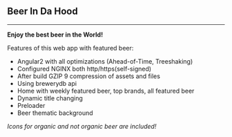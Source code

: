 Beer In Da Hood
---------------


----------


**Enjoy the best beer in the World!**

Features of this web app with featured beer:
- Angular2 with all optimizations (Ahead-of-Time, Treeshaking)
- Configured NGINX both http/https(self-signed)
- After build GZIP 9 compression of assets and files
- Using brewerydb api
- Home with weekly featured beer, top brands, all featured beer
- Dynamic title changing
- Preloader
- Beer thematic background

*Icons for organic and not organic beer are included!*
